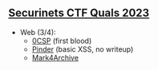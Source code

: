 ## [Securinets CTF Quals 2023](https://ctftime.org/event/1874)

- Web (3/4):
  - [0CSP](WEB/0CSP) (first blood)
  - [Pinder](#) (basic XSS, no writeup)
  - [Mark4Archive](WEB/Mark4Archive)
